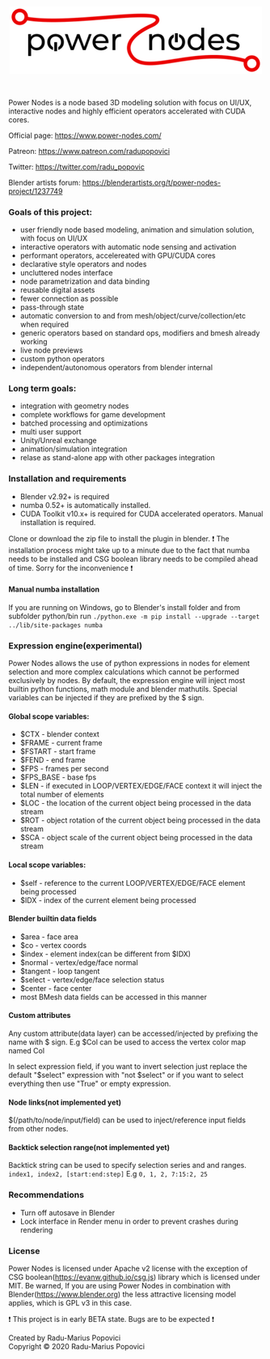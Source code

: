 <p align="center">
<img src="assets/img/logo.png" width="500px">
</p>
<br/>

Power Nodes is a node based 3D modeling solution with focus on UI/UX, interactive nodes and highly efficient operators accelerated with CUDA cores.

Official page: https://www.power-nodes.com/

Patreon: https://www.patreon.com/radupopovici

Twitter: https://twitter.com/radu_popovic

Blender artists forum: https://blenderartists.org/t/power-nodes-project/1237749

### Goals of this project:
* user friendly node based modeling, animation and simulation solution, with focus on UI/UX
* interactive operators with automatic node sensing and activation
* performant operators, accelereated with GPU/CUDA cores
* declarative style operators and nodes
* uncluttered nodes interface
* node parametrization and data binding
* reusable digital assets
* fewer connection as possible
* pass-through state
* automatic conversion to and from mesh/object/curve/collection/etc when required
* generic operators based on standard ops, modifiers and bmesh already working
* live node previews
* custom python operators
* independent/autonomous operators from blender internal

### Long term goals:
* integration with geometry nodes
* complete workflows for game development
* batched processing and optimizations
* multi user support
* Unity/Unreal exchange
* animation/simulation integration
* relase as stand-alone app with other packages integration

### Installation and requirements
* Blender v2.92+ is required
* numba 0.52+ is automatically installed.
* CUDA Toolkit v10.x+ is required for CUDA accelerated operators. Manual installation is required.

Clone or download the zip file to install the plugin in blender. :exclamation: The installation process might take up to a minute due to the fact that numba needs to be installed and CSG boolean library needs to be compiled ahead of time. Sorry for the inconvenience :exclamation:

#### Manual numba installation
If you are running on Windows, go to Blender's install folder and from subfolder python/bin run `./python.exe -m pip install --upgrade --target ../lib/site-packages numba`

### Expression engine(experimental)
Power Nodes allows the use of python expressions in nodes for element selection and more complex calculations which cannot be performed exclusively by nodes.
By default, the expression engine will inject most builtin python functions, math module and blender mathutils. Special variables can be injected if they are 
prefixed by the $ sign.

#### Global scope variables:
* $CTX - blender context
* $FRAME - current frame
* $FSTART - start frame
* $FEND - end frame
* $FPS - frames per second
* $FPS_BASE - base fps
* $LEN - if executed in LOOP/VERTEX/EDGE/FACE context it will inject the total number of elements
* $LOC - the location of the current object being processed in the data stream
* $ROT - object rotation of the current object being processed in the data stream
* $SCA - object scale of the current object being processed in the data stream

#### Local scope variables:
* $self - reference to the current LOOP/VERTEX/EDGE/FACE element being processed
* $IDX - index of the current element being processed

#### Blender builtin data fields
* $area - face area
* $co - vertex coords
* $index - element index(can be different from $IDX)
* $normal - vertex/edge/face normal
* $tangent - loop tangent
* $select - vertex/edge/face selection status
* $center - face center
* most BMesh data fields can be accessed in this manner

#### Custom attributes
Any custom attribute(data layer) can be accessed/injected by prefixing the name with $ sign. E.g $Col can be used to access the vertex color map named Col

In select expression field, if you want to invert selection just replace the default "$select" expression with "not $select" or if you want to select everything then use "True" or empty expression.

#### Node links(not implemented yet)
$(/path/to/node/input/field) can be used to inject/reference input fields from other nodes. 

#### Backtick selection range(not implemented yet)
Backtick string can be used to specify selection series and and ranges. `index1, index2, [start:end:step]` E.g `0, 1, 2, 7:15:2, 25`

### Recommendations 
* Turn off autosave in Blender
* Lock interface in Render menu in order to prevent crashes during rendering

### License
Power Nodes is licensed under Apache v2 license with the exception of CSG boolean(https://evanw.github.io/csg.js) library which is licensed under MIT.
Be warned, If you are using Power Nodes in combination with Blender(https://www.blender.org) the less attractive licensing model applies, which is GPL v3 in this case.

 :exclamation: This project is in early BETA state. Bugs are to be expected  :exclamation:


Created by Radu-Marius Popovici<br/>
Copyright © 2020 Radu-Marius Popovici
